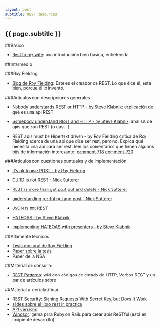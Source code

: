 ```yaml
---
layout: post
subtitle: REST Resources
---
```


{{ page.subtitle }}
-------------------


##Básico

* [Rest to my wife](http://tomayko.com/writings/rest-to-my-wife): una introducción bien básica, entretenida


##Intermedio

###Roy Fielding
* [Blog de Roy Fielding](http://roy.gbiv.com/untangled/): Este es el creador de REST. Lo que dice él, esta bien, porque él lo inventó.
  
  

###Articulos con descripciones generales
* [Nobody understands REST or HTTP - by Steve Klabnik](http://blog.steveklabnik.com/posts/2011-07-03-nobody-understands-rest-or-http): explicación de qué es una api REST
* [Somebody understand REST and HTTP - by Steve Klabnik](http://blog.steveklabnik.com/posts/2011-08-07-some-people-understand-rest-and-http): analisis de apis que son REST (o casi...)

* [REST apis must be Hipertext driven - by Roy Fielding](http://roy.gbiv.com/untangled/2008/rest-apis-must-be-hypertext-driven)
  crítica de Roy Fielding acerca de una api que dice ser rest, pero no. Explica qué necesita una api para ser rest.
leer los comentarios que tienen algunos bits de información interesante:
    [comment-718](http://roy.gbiv.com/untangled/2008/rest-apis-must-be-hypertext-driven#comment-718)
    [comment-720](http://roy.gbiv.com/untangled/2008/rest-apis-must-be-hypertext-driven#comment-720)


###Articulos con cuestiones puntuales y de implementación
* [It's ok to use POST - by Roy Fielding](http://roy.gbiv.com/untangled/2009/it-is-okay-to-use-post):
* [CURD is not REST - Nick Sutterer](http://nicksda.apotomo.de/2010/10/rails-misapprehensions-crud-is-not-rest/#comment-644)
* [REST is more than get post put and delete - Nick Sutterer](http://nicksda.apotomo.de/2010/12/rails-misapprehensions-rest-is-more-than-get-post-put-and-delete/)

* [understanding restful put and post - Nick Sutterer](http://nicksda.apotomo.de/2010/12/rails-misapprehensions-understanding-restful-put-and-post/)

* [JSON is not REST](http://norestforjson.blogspot.co.uk/2012/08/json-is-not-restful.html)

* [HATEOAS - by Steve Klabnik](http://timelessrepo.com/haters-gonna-hateoas)
* [Implementing HATEOAS with presenters - by Steve Klabnik](http://blog.steveklabnik.com/posts/2012-01-06-implementing-hateoas-with-presenters)


##Altamente técnicos


* [Tesis doctoral de Roy Fielding](http://www.ics.uci.edu/~fielding/pubs/dissertation/top.htm)
* [Paper sobre la tesis](/static/2002-REST-TOIT.pdf)
* [Paper de la NSA](/static/guidelines_implementation_rest.pdf)


##Material de consulta:

* [REST Patterns](http://restpatterns.org/): wiki con códigos de estado de HTTP, Verbos REST y un par de artículos sobre

 
##Material a leer/clasificar 

* [REST Security: Signing Requests With Secret Key, but Does It Work](http://www.naildrivin5.com/blog/2008/04/21/rest-security-signing-requests-with-secret-key-but-does-it-work.html)
* [slides sobre el libro rest in practice](http://www.slideshare.net/guilhermecaelum/rest-in-practice)
* [API versions](http://www.informit.com/articles/article.aspx?p=1566460)
* [Windsor](https://github.com/samdec/windsor): gema para Ruby on Rails para crear apis ReSTful (está en incipiente desarrollo)
